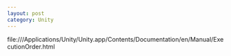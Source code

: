 ```yaml
---
layout: post
category: Unity
---
```


file:///Applications/Unity/Unity.app/Contents/Documentation/en/Manual/ExecutionOrder.html
